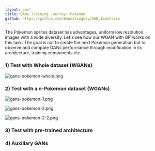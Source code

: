 ```yaml
---
layout: post
title: GANs Training Journey: Pokemon
github: https://github.com/BenoitLeguay/GAN_IconClass
---
```


The Pokemon sprites dataset has advantages, uniform low resolution images with a wide diversity.  Let's see how our WGAN with GP works on this task. The goal is not to create the next Pokemon generation but to observe and compare GANs performance through modification in its architecture, training components etc.. 



### 1) Test with Whole dataset (WGANs)

![gans-pokemon-whole.png]({{site.baseurl}}/images/gans/gans-pokemon-whole.png)

### 2) Test with a n-Pokemon dataset (WGANs)

![gans-pokemon-1.png]({{site.baseurl}}/images/gans/gans-pokemon-1.png)

![gans-pokemon-2.png]({{site.baseurl}}/images/gans/gans-pokemon-2.png)

![gans-pokemon-2-2.png]({{site.baseurl}}/images/gans/gans-pokemon-2-2.png)

### 3)  Test with pre-trained architecture



### 4) Auxiliary GANs